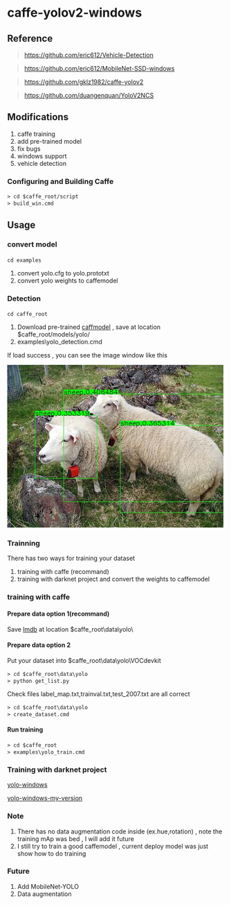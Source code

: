 # caffe-yolov2-windows

## Reference

> https://github.com/eric612/Vehicle-Detection

> https://github.com/eric612/MobileNet-SSD-windows

> https://github.com/gklz1982/caffe-yolov2

> https://github.com/duangenquan/YoloV2NCS

## Modifications

1. caffe training 
2. add pre-trained model
3. fix bugs
4. windows support
5. vehicle detection

### Configuring and Building Caffe 

```
> cd $caffe_root/script
> build_win.cmd
```

## Usage

### convert model

`cd examples`

1. convert yolo.cfg to yolo.prototxt
2. convert yolo weights to caffemodel

### Detection

`cd caffe_root`
1. Download pre-trained [caffmodel](https://drive.google.com/open?id=1WXD6Pi47ryGPiTEtGeN4eDQsplgo35qm) , save at location $caffe_root/models/yolo/
2. examples\yolo_detection.cmd

If load success , you can see the image window like this 

![alt tag](out/00001.jpg)

### Trainning

There has two ways for training your dataset

1. training with caffe (recommand)
2. training with darknet project and convert the weights to caffemodel

### training with caffe


#### Prepare data option 1(recommand)

Save [lmdb](https://drive.google.com/open?id=15VB2qthaf0s9aYxCSWt8xE2BDvaZPsth) at location $caffe_root\data\yolo\

#### Prepare data option 2

Put your dataset into $caffe_root\data\yolo\VOCdevkit

```
> cd $caffe_root\data\yolo
> python get_list.py 
```

Check files label_map.txt,trainval.txt,test_2007.txt are all correct 

```
> cd $caffe_root\data\yolo
> create_dataset.cmd
```

#### Run training

```
> cd $caffe_root
> examples\yolo_train.cmd
```

### Training with darknet project

[yolo-windows](https://github.com/unsky/yolo-for-windows-v2)

[yolo-windows-my-version](https://github.com/eric612/yolov2-windows)

### Note

1. There has no data augmentation code inside (ex.hue,rotation) , note the training mAp was bed , I will add it future
2. I still try to train a good caffemodel , current deploy model was just show how to do training 

### Future

1. Add MobileNet-YOLO
2. Data augmentation  